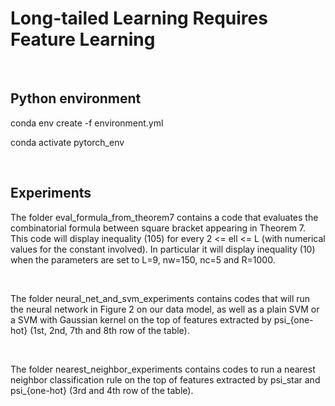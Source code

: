 # Long-tailed Learning Requires Feature Learning


<br>

## Python environment

conda env create -f environment.yml

conda activate pytorch_env

<br>

## Experiments

The folder eval_formula_from_theorem7 contains a code that evaluates the combinatorial formula between square bracket appearing in Theorem 7. This code will display inequality (105) for every 2 <=  ell <= L (with numerical values for the constant involved). In particular it will display inequality (10) when the parameters are set to L=9, nw=150, nc=5 and R=1000.

<br>

The folder neural_net_and_svm_experiments contains codes that will run the neural network in Figure 2 on our data model, as well as a plain SVM or a SVM with Gaussian kernel on the top of features extracted by psi_{one-hot} (1st, 2nd, 7th and 8th row of the table).

<br>

The folder nearest_neighbor_experiments contains codes to run a nearest neighbor classification rule on the top of features extracted by psi_star and psi_{one-hot} (3rd and 4th row of the table).

<br>

